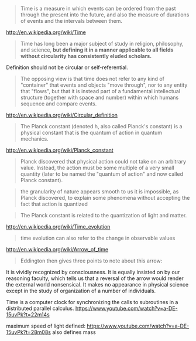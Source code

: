 
> Time is a measure in which events can be ordered from the past through the present into the future, and also the measure of durations of events and the intervals between them.

http://en.wikipedia.org/wiki/Time

> Time has long been a major subject of study in religion, philosophy, and science, **but defining it in a manner applicable to all fields without circularity has consistently eluded scholars.**

Definition should not be circular or self-referential.

> The opposing view is that time does not refer to any kind of "container" that events and objects "move through", nor to any entity that "flows", but that it is instead part of a fundamental intellectual structure (together with space and number) within which humans sequence and compare events.

http://en.wikipedia.org/wiki/Circular_definition

> The Planck constant (denoted h, also called Planck's constant) is a physical constant that is the quantum of action in quantum mechanics.

http://en.wikipedia.org/wiki/Planck_constant

> Planck discovered that physical action could not take on an arbitrary value. Instead, the action must be some multiple of a very small quantity (later to be named the "quantum of action" and now called Planck constant).

> the granularity of nature appears smooth to us
> it is impossible, as Planck discovered, to explain some phenomena without accepting the fact that action is quantized

> The Planck constant is related to the quantization of light and matter.

http://en.wikipedia.org/wiki/Time_evolution

> time evolution can also refer to the change in observable values 

http://en.wikipedia.org/wiki/Arrow_of_time

> Eddington then gives three points to note about this arrow:
> 
It is vividly recognized by consciousness.
It is equally insisted on by our reasoning faculty, which tells us that a reversal of the arrow would render the external world nonsensical.
It makes no appearance in physical science except in the study of organization of a number of individuals.

Time is a computer clock for synchronizing the calls to subroutines in a distributed parallel calculus. https://www.youtube.com/watch?v=a-DE-15uvPk?t=22m14s

maximum speed of light defined: https://www.youtube.com/watch?v=a-DE-15uvPk?t=28m08s
also defines mass
